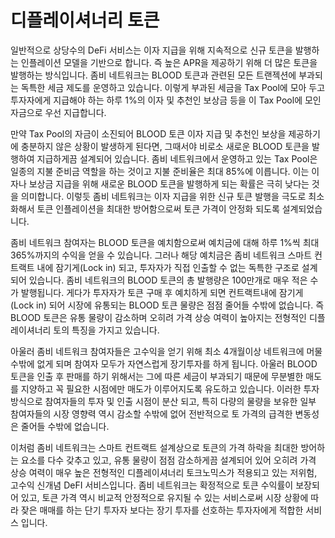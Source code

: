 # 디플레이셔너리 토큰

일반적으로 상당수의 DeFi 서비스는 이자 지급을 위해 지속적으로 신규 토큰을 발행하는 인플레이션 모델을 기반으로 합니다. 즉 높은 APR을 제공하기 위해 더 많은 토큰을 발행하는 방식입니다. 좀비 네트워크는 BLOOD 토큰과 관련된 모든 트랜젝션에 부과되는 독특한 세금 제도를 운영하고 있습니다. 이렇게 부과된 세금을 Tax Pool에 모아 두고 투자자에게 지급해야 하는 하루 1%의 이자 및 추천인 보상금 등을 이 Tax Pool에 모인 자금으로 우선 지급합니다.&#x20;

만약 Tax Pool의 자금이 소진되어 BLOOD 토큰 이자 지급 및 추천인 보상을 제공하기에 충분하지 않은 상황이 발생하게 된다면, 그때서야 비로소 새로운 BLOOD 토큰을 발행하여 지급하게끔 설계되어 있습니다. 좀비 네트워크에서 운영하고 있는 Tax Pool은 일종의 지불 준비금 역할을 하는 것이고 지불 준비율은 최대 85%에 이릅니다. 이는 이자나 보상금 지급을 위해 새로운 BLOOD 토큰을 발행하게 되는 확률은 극히 낮다는 것을 의미합니다. 이렇듯 좀비 네트워크는 이자 지급을 위한 신규 토큰 발행을 극도로 최소화해서 토큰 인플레이션을 최대한 방어함으로써 토큰 가격이 안정화 되도록 설계되었습니다.

좀비 네트워크 참여자는 BLOOD 토큰을 예치함으로써 예치금에 대해 하루 1%씩 최대 365%까지의 수익을 얻을 수 있습니다. 그러나 해당 예치금은 좀비 네트워크 스마트 컨트랙트 내에 잠기게(Lock in) 되고, 투자자가 직접 인출할 수 없는 독특한 구조로 설계되어 있습니다. 좀비 네트워크의 BLOOD 토큰의 총 발행량은 100만개로 매우 적은 수가 발행됩니다. 게다가 투자자가 토큰 구매 후 예치하게 되면 컨트랙트내에 잠기게(Lock in) 되어 시장에 유통되는 BLOOD 토큰 물량은 점점 줄어들 수밖에 없습니다. 즉 BLOOD 토큰은 유통 물량이 감소하며 오히려 가격 상승 여력이 높아지는 전형적인 디플레이셔너리 토의 특징을 가지고 있습니다.

아울러 좀비 네트워크 참여자들은 고수익을 얻기 위해 최소 4개월이상 네트워크에 머물 수밖에 없게 되며 참여자 모두가 자연스럽게 장기투자를 하게 됩니다. 아울러 BLOOD 토큰을 인출 후 판매를 하기 위해서는 그에 따른 세금이 부과되기 때문에 무분별한 매도를 지양하고 꼭 필요한 시점에만 매도가 이루어지도록 유도하고 있습니다. 이러한 투자 방식으로 참여자들의 투자 및 인출 시점이 분산 되고, 특히 다량의 물량을 보유한 일부 참여자들의 시장 영향력 역시 감소할 수밖에 없어 전반적으로 토 가격의 급격한 변동성은 줄어들 수밖에 없습니다.

이처럼 좀비 네트워크는 스마트 컨트랙트 설계상으로 토큰의 가격 하락을 최대한 방어하는 요소를 다수 갖추고 있고, 유통 물량이 점점 감소하게끔 설계되어 있어 오히려 가격 상승 여력이 매우 높은 전형적인 디플레이셔너리 토크노믹스가 적용되고 있는 저위험, 고수익 신개념 DeFI 서비스입니다. 좀비 네트워크는 확정적으로 토큰 수익률이 보장되어 있고, 토큰 가격 역시 비교적 안정적으로 유지될 수 있는 서비스로써 시장 상황에 따라 잦은 매매를 하는 단기 투자자 보다는 장기 투자를 선호하는 투자자에게 적합한 서비스 입니다.
